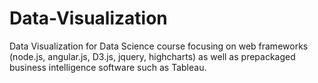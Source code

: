 # Data-Visualization
Data Visualization for Data Science course focusing on web frameworks (node.js, angular.js, D3.js, jquery, highcharts) as well as prepackaged business intelligence software such as Tableau.
